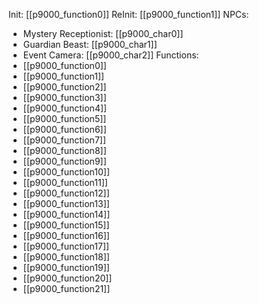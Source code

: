 Init: [[p9000_function0]]
ReInit: [[p9000_function1]]
NPCs:
- Mystery Receptionist: [[p9000_char0]]
- Guardian Beast: [[p9000_char1]]
- Event Camera: [[p9000_char2]]
Functions:
- [[p9000_function0]]
- [[p9000_function1]]
- [[p9000_function2]]
- [[p9000_function3]]
- [[p9000_function4]]
- [[p9000_function5]]
- [[p9000_function6]]
- [[p9000_function7]]
- [[p9000_function8]]
- [[p9000_function9]]
- [[p9000_function10]]
- [[p9000_function11]]
- [[p9000_function12]]
- [[p9000_function13]]
- [[p9000_function14]]
- [[p9000_function15]]
- [[p9000_function16]]
- [[p9000_function17]]
- [[p9000_function18]]
- [[p9000_function19]]
- [[p9000_function20]]
- [[p9000_function21]]
